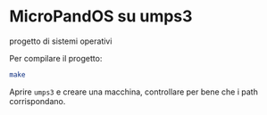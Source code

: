 # MicroPandOS su umps3
progetto di sistemi operativi

Per compilare il progetto:
```bash
make
```

Aprire `umps3` e creare una macchina, controllare per bene che i path corrispondano.
